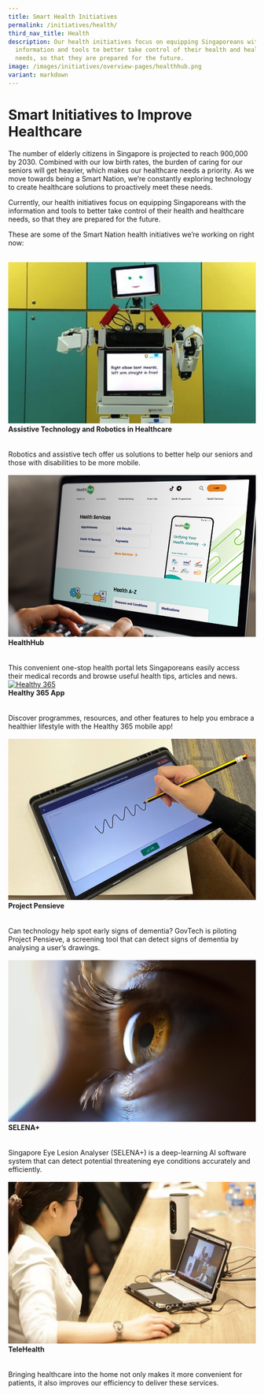 ```yaml
---
title: Smart Health Initiatives
permalink: /initiatives/health/
third_nav_title: Health
description: Our health initiatives focus on equipping Singaporeans with the
  information and tools to better take control of their health and healthcare
  needs, so that they are prepared for the future.
image: /images/initiatives/overview-pages/healthhub.png
variant: markdown
---
```

# Smart Initiatives to Improve Healthcare

The number of elderly citizens in Singapore is projected to reach 900,000 by 2030. Combined with our low birth rates, the burden of caring for our seniors will get heavier, which makes our healthcare needs a priority. As we move towards being a Smart Nation, we’re constantly exploring technology to create healthcare solutions to proactively meet these needs. 

Currently, our health initiatives focus on equipping Singaporeans with the information and tools to better take control of their health and healthcare needs, so that they are prepared for the future. 

These are some of the Smart Nation health initiatives we’re working on right now:

<br>
<div class="row">
<div class="col"> 
<a href="/initiatives/assistive-techonology-robotics"><img src="/images/initiatives/overview-pages/assistive-tech.png" alt="Assistive Technology adn Robotics in HealthCare"></a><br>
    <div class="header"><b>Assistive Technology and Robotics in Healthcare</b></div><br>
    <div class="para"><br>Robotics and assistive tech offer us solutions to better help our seniors and those with disabilities to be more mobile.
</div>
<br>

</div>
	<div class="col"> 
<a href="/initiatives/healthhub"><img src="/images/initiatives/overview-pages/healthhubweb.png" alt="HealthHub"></a><br>
     <div class="header"><b>HealthHub</b></div><br>
    <div class="para"><br>This convenient one-stop health portal lets Singaporeans easily access their medical records and browse useful health tips, articles and news.
</div>

</div>
	<div class="col"> 
<a href="/initiatives/healthy-365-app"><img src="/images/initiatives/overview-pages/Healthy_365.png)" alt="Healthy 365"></a><br>
    <div class="header"><b>Healthy 365 App</b></div><br>
    <div class="para"><br>Discover programmes, resources, and other features to help you embrace a healthier lifestyle with the Healthy 365 mobile app!
</div>
<br></div></div>


<div class="row">
<div class="col"> 
<a href="/initiatives/project-pensieve/"><img src="/images/initiatives/project-pensieve.jpg" alt="Project Pensieve"></a><br>
	<div class="header"><b>Project Pensieve</b></div><br>
	<div class="para"><br>Can technology help spot early signs of dementia? GovTech is piloting Project Pensieve, a screening tool that can detect signs of dementia by analysing a user’s drawings.
</div>
<br>

</div>
	<div class="col"> 
<a href="/initiatives/selena-plus/"><img src="/images/initiatives/selena.jpeg" alt="SELENA+"></a><br>
		<div class="header"><b>SELENA+</b></div><br>
		<div class="para"><br>Singapore Eye Lesion Analyser (SELENA+) is a deep-learning AI software system that can detect potential threatening eye conditions accurately and efficiently.
</div>
<br>

</div>
	<div class="col"> 
<a href="/initiatives/telehealth"><img src="/images/initiatives/overview-pages/telehealth.png" alt="TeleHealth"></a><br>
		<div class="header"><b>TeleHealth</b></div><br>
		<div class="para"><br>Bringing healthcare into the home not only makes it more convenient for patients, it also improves our efficiency to deliver these services.
</div>
<br></div></div>